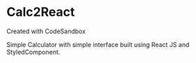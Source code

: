 # Calc2React
Created with CodeSandbox

Simple Calculator with simple interface built using React JS and StyledComponent.
